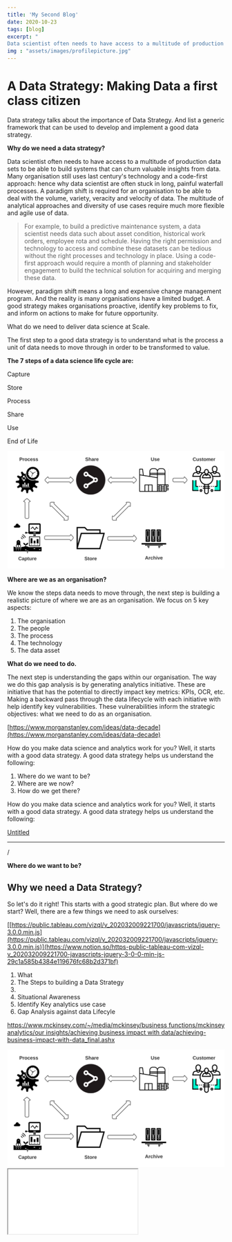 ```yaml
---
title: 'My Second Blog'
date: 2020-10-23
tags: [blog]
excerpt: "
Data scientist often needs to have access to a multitude of production data sets to be able to build systems that can churn valuable insights from data. Many organisation still uses last century's technology and a code-first approach: hence why data scientist are often stuck in long, painful waterfall processes. A paradigm shift is required for an organisation to be able to deal with the volume, variety, veracity and velocity of data. The multitude of analytical approaches and diversity of use cases require much more flexible and agile use of data."
img : "assets/images/profilepicture.jpg"
---
```





# A Data Strategy: Making Data a first class citizen

Data strategy talks about the importance of Data Strategy. And list a generic framework that can be used to develop and implement a good data strategy.

**Why do we need a data strategy?**

Data scientist often needs to have access to a multitude of production data sets to be able to build systems that can churn valuable insights from data. Many organisation still uses last century's technology and a code-first approach: hence why data scientist are often stuck in long, painful waterfall processes. A paradigm shift is required for an organisation to be able to deal with the volume, variety, veracity and velocity of data. The multitude of analytical approaches and diversity of use cases require much more flexible and agile use of data.

> For example, to build a predictive maintenance system, a data scientist needs data such about asset condition, historical work orders, employee rota and schedule. Having the right permission and technology to access and combine these datasets can be tedious without the right processes and technology in place. Using a code-first approach would require a month of planning and stakeholder engagement to build the technical solution for acquiring and merging these data.

However, paradigm shift means a long and expensive change management program. And the reality is many organisations have a limited budget.  A good strategy makes organisations proactive, identify key problems to fix, and inform on actions to make for future opportunity.

What do we need to deliver data science at Scale.

The first step to a good data strategy is to understand what is the process a unit of data needs to move through in order to be transformed to value.

**The 7 steps of a data science life cycle are:**

Capture

Store

Process

Share

Use

End of Life

![assets/images/ ](assets/images/Data_Lifecyle.svg)

**Where are we as an organisation?**

We know the steps data needs to move through, the next step is building a realistic picture of where we are as an organisation. We focus on 5 key aspects:

1. The organisation
2. The people
3. The process
4. The technology
5. The data asset

**What do we need to do.**

The next step is understanding the gaps within our organisation. The way we do this gap analysis is by generating analytics initiative. These are initiative that has the potential to directly impact key metrics: KPIs, OCR, etc. Making a backward pass through the data lifecycle with each initiative with help identify key vulnerabilities. These vulnerabilities inform the strategic objectives: what we need to do as an organisation.



[https://www.morganstanley.com/ideas/data-decade](https://www.morganstanley.com/ideas/data-decade)


How do you make data science and analytics work for you? Well, it starts with a good data strategy. A good data strategy helps us understand the following:

1. Where do we want to be?
2. Where are we now?
3. How do we get there?

How do you make data science and analytics work for you? Well, it starts with a good data strategy. A good data strategy helps us understand the following:

[Untitled](https://www.notion.so/0591e29df24e42be90d09b041eea2ccb)

---

/

**Where do we want to be?**



## Why we need a Data Strategy?


So let's do it right! This starts with a good strategic plan. But where do we start? Well, there are a few things we need to ask ourselves:

[[https://public.tableau.com/vizql/v_202032009221700/javascripts/jquery-3.0.0.min.js](https://public.tableau.com/vizql/v_202032009221700/javascripts/jquery-3.0.0.min.js)](https://www.notion.so/https-public-tableau-com-vizql-v_202032009221700-javascripts-jquery-3-0-0-min-js-29c1a585b4384e119676fc68b2d371bf)

1. What 
2. The Steps to building a Data Strategy
3. 
4. Situational Awareness
5. Identify Key analytics use case
6. Gap Analysis against data Lifecyle


[https://www.mckinsey.com/~/media/mckinsey/business functions/mckinsey analytics/our insights/achieving business impact with data/achieving-business-impact-with-data_final.ashx](https://www.mckinsey.com/~/media/mckinsey/business%20functions/mckinsey%20analytics/our%20insights/achieving%20business%20impact%20with%20data/achieving-business-impact-with-data_final.ashx)

<img src="/assets/images/Data_Lifecyle.svg" alt="Kiwi standing on oval" style="background-color: white">

<iframe src="/assets/images/Data_Lifecyle.svg">
    <!-- fallback here (<img> referencing a PNG version of the graphic, for example) -->
</iframe>

<object type="image/svg+xml" data="assets/images/Data_Lifecyle.svg">
    <!-- fallback here (<img> referencing a PNG version of the graphic, for example) -->
</object>